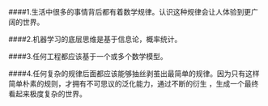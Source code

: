 ####1.生活中很多的事情背后都有着数学规律。认识这种规律会让人体验到更广阔的世界。

####2.机器学习的底层思维是基于信息论，概率统计。

####3.任何工程都应该基于一个或多个数学模型。

####4.任何复杂的规律后面都应该能够抽丝剥茧出最简单的规律。因为只有这样简单朴素的规则，才拥有不可思议的泛化能力，通过不断的衍生 ，生成一个最终看起来极度复杂的世界。
